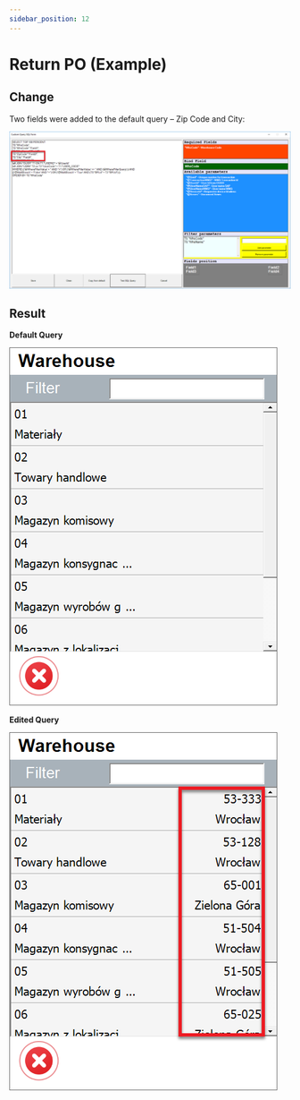 ```yaml
---
sidebar_position: 12
---
```


# Return PO (Example)

## Change

Two fields were added to the default query – Zip Code and City:

![Batch Serial Info](./media/batches-serials-13.png)

## Result

**Default Query**

![Warehouse Default Query](./media/default-query-warehouse-06.png)

**Edited Query**

![Warehouse Edited Query](./media/edited-query-warehouse-05.png)
